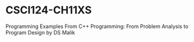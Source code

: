 # CSCI124-CH11XS
Programming Examples From C++ Programming: From Problem Analysis to Program Design by DS Malik
